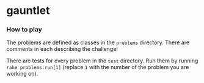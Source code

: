 gauntlet
========

### How to play

The problems are defined as classes in the `problems` directory. There are comments in each describing the challenge!

There are tests for every problem in the `test` directory. Run them by running `rake problems:run[1]` (replace `1` with the number of the problem you are working on).
